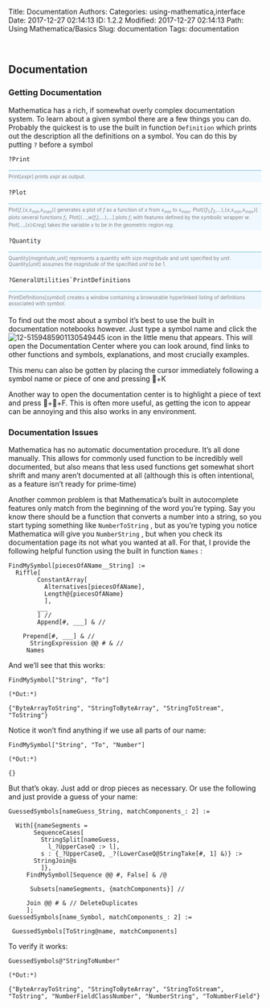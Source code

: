Title: Documentation
Authors: 
Categories: using-mathematica,interface
Date: 2017-12-27 02:14:13
ID: 1.2.2
Modified: 2017-12-27 02:14:13
Path: Using Mathematica/Basics
Slug: documentation
Tags: documentation

<a id="documentation" style="width:0;height:0;margin:0;padding:0;">&zwnj;</a>

## Documentation

### Getting Documentation

Mathematica has a rich, if somewhat overly complex documentation system. To learn about a given symbol there are a few things you can do. Probably the quickest is to use the built in function  ```Definition```  which prints out the description all the definitions on a symbol. You can do this by putting  ```?```  before a symbol

	?Print

<div style='
				font-size:10;
				color:rgb(128, 128, 128); 
				background-color: aliceblue; 
				border-top: solid 2px lightblue; 
				padding: 5px 0 5px 0'>
	Print[<em>expr</em>] prints <em>expr</em> as output. 
</div>

	?Plot

<div style='
				font-size:10;
				color:rgb(128, 128, 128); 
				background-color: aliceblue; 
				border-top: solid 2px lightblue; 
				padding: 5px 0 5px 0'>
	Plot[<em>f</em>,{<em>x</em>,<em>x</em><sub><em>min</em></sub>,<em>x</em><sub><em>max</em></sub>}] generates a plot of <em>f</em> as a function of <em>x</em> from <em>x</em><sub><em>min</em></sub> to <em>x</em><sub><em>max</em></sub>. 
Plot[{<em>f</em><sub>1</sub>,<em>f</em><sub>2</sub>,&hellip;},{<em>x</em>,<em>x</em><sub><em>min</em></sub>,<em>x</em><sub><em>max</em></sub>}] plots several functions <em>f</em><sub><em>i</em></sub>. 
Plot[{&hellip;,<em>w</em>[<em>f</em><sub><em>i</em></sub>],&hellip;},&hellip;] plots <em>f</em><sub><em>i</em></sub> with features defined by the symbolic wrapper <em>w</em>.
Plot[&hellip;,{<em>x</em>}&Element;<em>reg</em>] takes the variable <em>x</em> to be in the geometric region <em>reg</em>.
</div>

	?Quantity

<div style='
				font-size:10;
				color:rgb(128, 128, 128); 
				background-color: aliceblue; 
				border-top: solid 2px lightblue; 
				padding: 5px 0 5px 0'>
	Quantity[<em>magnitude</em>,<em>unit</em>] represents a quantity with size <em>magnitude</em> and unit specified by <em>unit</em>.
Quantity[<em>unit</em>] assumes the <em>magnitude</em> of the specified <em>unit</em> to be 1.
</div>

	?GeneralUtilities`PrintDefinitions

<div style='
				font-size:10;
				color:rgb(128, 128, 128); 
				background-color: aliceblue; 
				border-top: solid 2px lightblue; 
				padding: 5px 0 5px 0'>
	PrintDefinitions[<em>symbol</em>] creates a window containing a browseable hyperlinked listing of definitions associated with <em>symbol</em>.
</div>

To find out the most about a symbol it’s best to use the built in documentation notebooks however. Just type a symbol name and click the  ![12-5159485901130549445]({filename}/img/12-5159485901130549445.png)  icon in the little menu that appears. This will open the Documentation Center where you can look around, find links to other functions and symbols, explanations, and most crucially examples.

This menu can also be gotten by placing the cursor immediately following a symbol name or piece of one and pressing +K

Another way to open the documentation center is to highlight a piece of text and press ++F. This is often more useful, as getting the icon to appear can be annoying and this also works in any environment.

### Documentation Issues

Mathematica has no automatic documentation procedure. It’s all done manually. This allows for commonly used function to be incredibly well documented, but also means that less used functions get somewhat short shrift and many aren’t documented at all (although this is often intentional, as a feature isn’t ready for prime-time)

Another common problem is that Mathematica’s built in autocomplete features only match from the beginning of the word you’re typing. Say you know there should be a function that converts a number into a string, so you start typing something like  ```NumberToString``` , but as you’re typing you notice Mathematica will give you  ```NumberString``` , but when you check its documentation page its not what you wanted at all. For that, I provide the following helpful function using the built in function  ```Names``` :

	FindMySymbol[piecesOfAName__String] :=
	  Riffle[
	        ConstantArray[
	          Alternatives[piecesOfAName],
	          Length@{piecesOfAName}
	          ],
	        ___
	        ] //
	        Append[#, ___] & //
	       
	    Prepend[#, ___] & //
	      StringExpression @@ # & //
	     Names

And we’ll see that this works:

	FindMySymbol["String", "To"]

	(*Out:*)
	
	{"ByteArrayToString", "StringToByteArray", "StringToStream",
	"ToString"}

Notice it won’t find anything if we use all parts of our name:

	FindMySymbol["String", "To", "Number"]

	(*Out:*)
	
	{}

But that’s okay. Just add or drop pieces as necessary. Or use the following and just provide a guess of your name:

	GuessedSymbols[nameGuess_String, matchComponents_: 2] :=
	   
	  With[{nameSegments =
	       SequenceCases[
	         StringSplit[nameGuess,
	           l_?UpperCaseQ :> l],
	         s : {_?UpperCaseQ, _?(LowerCaseQ@StringTake[#, 1] &)} :> 
	       StringJoin@s
	         ]},
	     FindMySymbol[Sequence @@ #, False] & /@
	         
	      Subsets[nameSegments, {matchComponents}] //
	         
	     Join @@ # & // DeleteDuplicates
	     ];
	GuessedSymbols[name_Symbol, matchComponents_: 2] :=
	  
	 GuessedSymbols[ToString@name, matchComponents]

To verify it works:

	GuessedSymbols@"StringToNumber"

	(*Out:*)
	
	{"ByteArrayToString", "StringToByteArray", "StringToStream",
	"ToString", "NumberFieldClassNumber", "NumberString", "ToNumberField"}